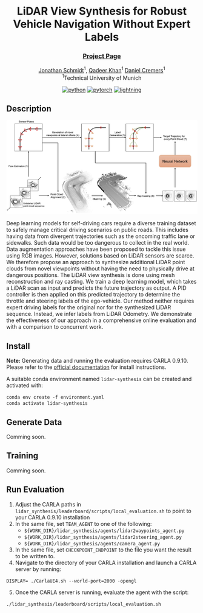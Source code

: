 <div align="center">

# LiDAR View Synthesis for Robust Vehicle Navigation Without Expert Labels
  
### [Project Page](https://jonathsch.github.io/lidar-synthesis/)
  
[Jonathan Schmidt](https://github.com/jonathsch)<sup>1</sup>,
[Qadeer Khan](https://cvg.cit.tum.de/members/khamuham)<sup>1</sup>
[Daniel Cremers](https://cvg.cit.tum.de/members/cremers)<sup>1</sup><br>
<sup>1</sup>Technical University of Munich
  
[![python](https://img.shields.io/badge/-Python_3.7-blue?logo=python&logoColor=white)](https://github.com/pre-commit/pre-commit)
[![pytorch](https://img.shields.io/badge/PyTorch_1.13+-ee4c2c?logo=pytorch&logoColor=white)](https://pytorch.org/get-started/locally/)
[![lightning](https://img.shields.io/badge/-Lightning_1.9+-792ee5?logo=pytorchlightning&logoColor=white)](https://pytorchlightning.ai/)
</div>

## Description
![](assets/method_overview.jpg)
  
Deep learning models for self-driving cars require a diverse training dataset to safely manage critical driving scenarios on public roads. This includes having data from divergent trajectories such as the oncoming traffic lane or sidewalks. Such data would be too dangerous to collect in the real world. Data augmentation approaches have been proposed to tackle this issue using RGB images. However, solutions based on LiDAR sensors are scarce. We therefore propose an approach to synthesize additional LiDAR point clouds from novel viewpoints without having the need to physically drive at dangerous positions. The LiDAR view synthesis is done using mesh reconstruction and ray casting. We train a deep learning model, which takes a LiDAR scan as input and predicts the future trajectory as output. A PID controller is then applied on this predicted trajectory to determine the throttle and steering labels of the ego-vehicle. Our method neither requires expert driving labels for the original nor for the synthesized LiDAR sequence. Instead, we infer labels from LiDAR Odometry. We demonstrate the effectiveness of our approach in a comprehensive online evaluation and with a comparison to concurrent work.

## Install

<b> Note: </b> Generating data and running the evaluation requires CARLA 0.9.10. Please refer to the [official documentation](https://carla.readthedocs.io/en/0.9.10/) for install instructions.

A suitable conda environment named `lidar-synthesis` can be created and activated with:
```
conda env create -f environment.yaml
conda activate lidar-synthesis
```

## Generate Data
Comming soon.

## Training
Comming soon.

## Run Evaluation

1. Adjust the CARLA paths in `lidar_synthesis/leaderboard/scripts/local_evaluation.sh` to point to your CARLA 0.9.10 installation
2. In the same file, set `TEAM_AGENT` to one of the following:
    - `${WORK_DIR}/lidar_synthesis/agents/lidar2waypoints_agent.py`
    - `${WORK_DIR}/lidar_synthesis/agents/lidar2steering_agent.py`
    - `${WORK_DIR}/lidar_synthesis/agents/camera_agent.py`
3. In the same file, set `CHECKPOINT_ENDPOINT` to the file you want the result to be written to.
4. Navigate to the directory of your CARLA installation and launch a CARLA server by running:
```
DISPLAY= ./CarlaUE4.sh --world-port=2000 -opengl
```

5. Once the CARLA server is running, evaluate the agent with the script:
```
./lidar_synthesis/leaderboard/scripts/local_evaluation.sh
```
